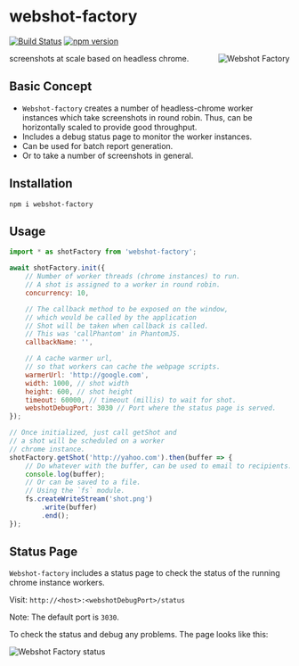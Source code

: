 # webshot-factory
[![Build Status](https://travis-ci.org/ashubham/webshot-factory.svg?branch=master)](https://travis-ci.org/ashubham/webshot-factory)
[![npm version](https://badge.fury.io/js/webshot-factory.svg)](https://badge.fury.io/js/webshot-factory)

<img src="https://github.com/ashubham/webshot-factory/raw/master/assets/webshot-factory.png" align="right" alt="Webshot Factory" />

screenshots at scale based on headless chrome.

## Basic Concept

- `Webshot-factory` creates a number of headless-chrome worker instances which take screenshots in round robin. Thus, can be horizontally scaled to provide good throughput.
- Includes a debug status page to monitor the worker instances.
- Can be used for batch report generation.
- Or to take a number of screenshots in general.

## Installation

```
npm i webshot-factory
```

## Usage

```javascript
import * as shotFactory from 'webshot-factory';

await shotFactory.init({
    // Number of worker threads (chrome instances) to run.
    // A shot is assigned to a worker in round robin.
    concurrency: 10,

    // The callback method to be exposed on the window, 
    // which would be called by the application
    // Shot will be taken when callback is called.
    // This was 'callPhantom' in PhantomJS.
    callbackName: '',

    // A cache warmer url, 
    // so that workers can cache the webpage scripts.
    warmerUrl: 'http://google.com',
    width: 1000, // shot width
    height: 600, // shot height
    timeout: 60000, // timeout (millis) to wait for shot.
    webshotDebugPort: 3030 // Port where the status page is served.
});

// Once initialized, just call getShot and
// a shot will be scheduled on a worker
// chrome instance.
shotFactory.getShot('http://yahoo.com').then(buffer => {
    // Do whatever with the buffer, can be used to email to recipients.
    console.log(buffer);
    // Or can be saved to a file.
    // Using the `fs` module.
    fs.createWriteStream('shot.png')
        .write(buffer)
        .end();
});
```

## Status Page

`Webshot-factory` includes a status page to check the status of the running chrome instance workers.

Visit: `http://<host>:<webshotDebugPort>/status`

Note: The default port is `3030`.

To check the status and debug any problems. The page looks like this:

<img src="https://github.com/ashubham/webshot-factory/raw/master/assets/webshot-debug-page.png" alt="Webshot Factory status" />



